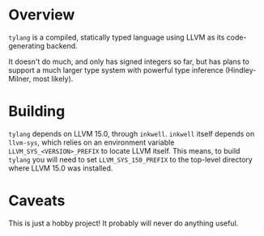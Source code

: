 # Overview

`tylang` is a compiled, statically typed language using LLVM as its code-generating backend.

It doesn't do much, and only has signed integers so far, but has plans to support a much larger type system with powerful type inference (Hindley-Milner, most likely).

# Building

`tylang` depends on LLVM 15.0, through `inkwell`. `inkwell` itself depends on `llvm-sys`, which relies on an environment variable `LLVM_SYS_<VERSION>_PREFIX` to locate LLVM itself. This means, to build `tylang` you will need to set `LLVM_SYS_150_PREFIX` to the top-level directory where LLVM 15.0 was installed.

# Caveats

This is just a hobby project! It probably will never do anything useful.
